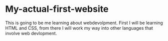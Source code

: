 # My-actual-first-website
This is going to be me learning about webdevolpment. First I will be learning HTML and CSS, from there I will work my way into other languages that involve web devlopment. 

